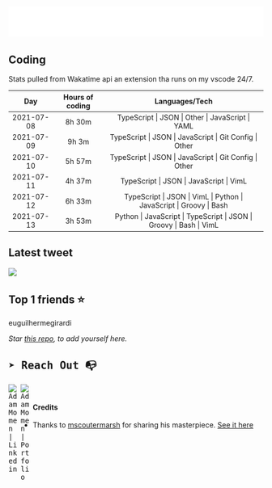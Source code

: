 
![test image size](/assets/welcome_message.gif)

## Coding
Stats pulled from Wakatime api an extension tha runs on my vscode 24/7.

|Day|Hours of coding|Languages/Tech|
|:-:|:-:|:-:|
|2021-07-08|8h 30m|TypeScript &#124; JSON &#124; Other &#124; JavaScript &#124; YAML|
|2021-07-09|9h 3m|TypeScript &#124; JSON &#124; JavaScript &#124; Git Config &#124; Other|
|2021-07-10|5h 57m|TypeScript &#124; JSON &#124; JavaScript &#124; Git Config &#124; Other|
|2021-07-11|4h 37m|TypeScript &#124; JSON &#124; JavaScript &#124; VimL|
|2021-07-12|6h 33m|TypeScript &#124; JSON &#124; VimL &#124; Python &#124; JavaScript &#124; Groovy &#124; Bash|
|2021-07-13|3h 53m|Python &#124; JavaScript &#124; TypeScript &#124; JSON &#124; Groovy &#124; Bash &#124; VimL|

## Latest tweet
[<img src="<tweet-image-url>" width="400">](<tweet-url>)

## Top 1 friends ⭐️
euguilhermegirardi

*Star [this repo](https://github.com/AdamMomen/AdamMomen), to add yourself here.*


<samp>

## ➤ Reach Out :mailbox_with_no_mail:

>
  <a href="https://www.linkedin.com/in/adam-momen-99596275/">
     <img align="left" alt="Adam Momen | Linkedin" width="24px" src="./assets/Linkedin.svg" />
   </a>

   <a href="https://adammomen.com/">
     <img align="left" alt="Adam Momen | Portfolio" width="24px" src="./assets/web.svg" />
   </a>

</samp>

<br>

#### Credits
* Thanks to [mscoutermarsh](https://github.com/mscoutermarsh) for sharing his masterpiece. [See it here](https://github.com/mscoutermarsh/mscoutermarsh)